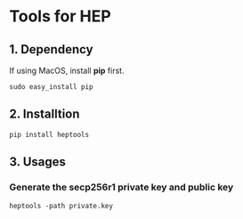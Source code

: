 # Tools for HEP

## 1. Dependency
If using MacOS, install **pip** first.

`
sudo easy_install pip
`

## 2. Installtion
`
pip install heptools
`

## 3. Usages

### Generate the secp256r1 private key and public key
`
heptools -path private.key
`
